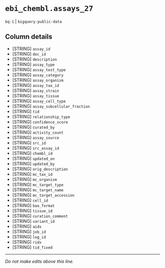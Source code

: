 # `ebi_chembl.assays_27`
`bq-1` | `bigquery-public-data`

## Column details
* [STRING]    `assay_id`
* [STRING]    `doc_id`
* [STRING]    `description`
* [STRING]    `assay_type`
* [STRING]    `assay_test_type`
* [STRING]    `assay_category`
* [STRING]    `assay_organism`
* [STRING]    `assay_tax_id`
* [STRING]    `assay_strain`
* [STRING]    `assay_tissue`
* [STRING]    `assay_cell_type`
* [STRING]    `assay_subcellular_fraction`
* [STRING]    `tid`
* [STRING]    `relationship_type`
* [STRING]    `confidence_score`
* [STRING]    `curated_by`
* [STRING]    `activity_count`
* [STRING]    `assay_source`
* [STRING]    `src_id`
* [STRING]    `src_assay_id`
* [STRING]    `chembl_id`
* [STRING]    `updated_on`
* [STRING]    `updated_by`
* [STRING]    `orig_description`
* [STRING]    `mc_tax_id`
* [STRING]    `mc_organism`
* [STRING]    `mc_target_type`
* [STRING]    `mc_target_name`
* [STRING]    `mc_target_accession`
* [STRING]    `cell_id`
* [STRING]    `bao_format`
* [STRING]    `tissue_id`
* [STRING]    `curation_comment`
* [STRING]    `variant_id`
* [STRING]    `aidx`
* [STRING]    `job_id`
* [STRING]    `log_id`
* [STRING]    `ridx`
* [STRING]    `tid_fixed`

-------------------------------------------------------------------------------
*Do not make edits above this line.*
